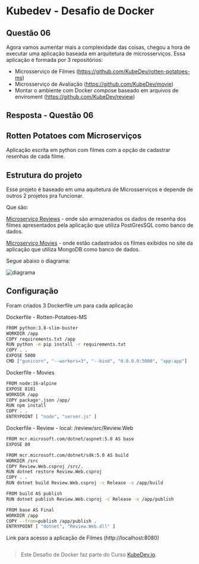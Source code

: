 # Kubedev - Desafio de Docker


## Questão 06

Agora vamos aumentar mais a complexidade das coisas, chegou a hora de executar
uma aplicação baseada em arquitetura de microsserviços.
Essa aplicação é formada por 3 repositórios:

- Microsserviço de Filmes (https://github.com/KubeDev/rotten-potatoes-ms)
- Microsserviço de Avaliação (https://github.com/KubeDev/movie)
- Montar o ambiente com Docker compose baseado em arquivos de enviroment (https://github.com/KubeDev/review)



## Resposta - Questão 06
## Rotten Potatoes com Microserviços

Aplicação escrita em python com filmes com a opção de cadastrar resenhas de cada filme.

## Estrutura do projeto

Esse projeto é baseado em uma aquitetura de Microsserviços e depende de outros 2 projetos pra funcionar.

Que são:

[Microserviço Reviews](https://github.com/edemirtoldo/review/) - onde são armazenados os dados de resenha dos filmes apresentados pela aplicação que utiliza PostGresSQL como banco de dados.

[Microserviço Movies](https://github.com/edemirtoldo/movie) - onde estão cadastrados os filmes exibidos no site da aplicação que utiliza MongoDB como banco de dados.

Segue abaixo o diagrama:

![diagrama](https://github.com/edemirtoldo/rotten-potatoes-ms/blob/main/img/diagrama.png)

## Configuração

Foram criados 3 Dockerfile um para cada aplicação

Dockerfile - Rotten-Potatoes-MS

```bash
FROM python:3.8-slim-buster
WORKDIR /app
COPY requirements.txt /app
RUN python -m pip install -r requirements.txt
COPY . .
EXPOSE 5000
CMD ["gunicorn", "--workers=3", "--bind", "0.0.0.0:5000", "app:app"]
```

Dockerfile - Movies

```bash
FROM node:16-alpine
EXPOSE 8181
WORKDIR /app
COPY package*.json /app/
RUN npm install
COPY . .
ENTRYPOINT [ "node", "server.js" ]
```

Dockerfile - Review - local: /review/src/Review.Web

```bash
FROM mcr.microsoft.com/dotnet/aspnet:5.0 AS base
EXPOSE 80

FROM mcr.microsoft.com/dotnet/sdk:5.0 AS build
WORKDIR /src
COPY Review.Web.csproj /src/.
RUN dotnet restore Review.Web.csproj
COPY . .
RUN dotnet build Review.Web.csproj -c Release -o /app/build

FROM build AS publish
RUN dotnet publish Review.Web.csproj -c Release -o /app/publish

FROM base AS Final
WORKDIR /app
COPY --from=publish /app/publish .
ENTRYPOINT [ "dotnet", "Review.Web.dll" ]
```



Link para acesso a aplicação de Filmes (http://localhost:8080)



```bash

```



>Este Desafio de Docker faz parte do Curso [KubeDev.io](https://kubedev.io/).